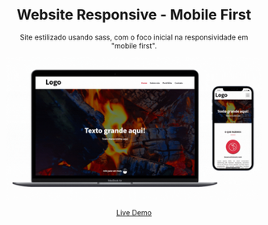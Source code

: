 <div align="center">

# Website Responsive - Mobile First

Site estilizado usando sass, com o foco inicial na responsividade em "mobile first".

<img src="./img/model.gif">

<a href="https://lucaswotta.github.io/website-responsive/">Live Demo</a>